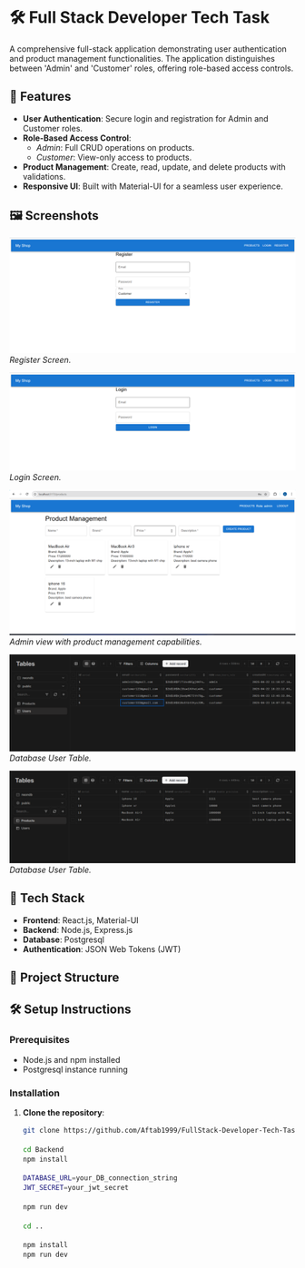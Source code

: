 # 🛠️ Full Stack Developer Tech Task

A comprehensive full-stack application demonstrating user authentication and product management functionalities. The application distinguishes between 'Admin' and 'Customer' roles, offering role-based access controls.

## 🚀 Features

- **User Authentication**: Secure login and registration for Admin and Customer roles.
- **Role-Based Access Control**:
  - _Admin_: Full CRUD operations on products.
  - _Customer_: View-only access to products.
- **Product Management**: Create, read, update, and delete products with validations.
- **Responsive UI**: Built with Material-UI for a seamless user experience.

## 🖼️ Screenshots

![Register Page](screenshots/Screenshot3.png)
_Register Screen._

![Login Page](screenshots/Screenshot2.png)
_Login Screen._

![Product Dashboard](screenshots/Screenshot1.png)
_Admin view with product management capabilities._

![Database User Table](screenshots/Screenshot4.png)
_Database User Table._

![Database User Table](screenshots/Screenshot5.png)
_Database User Table._

## 🧰 Tech Stack

- **Frontend**: React.js, Material-UI
- **Backend**: Node.js, Express.js
- **Database**: Postgresql
- **Authentication**: JSON Web Tokens (JWT)

## 📂 Project Structure

## 🛠️ Setup Instructions

### Prerequisites

- Node.js and npm installed
- Postgresql instance running

### Installation

1. **Clone the repository**:

   ```bash
   git clone https://github.com/Aftab1999/FullStack-Developer-Tech-Task.git

   cd Backend
   npm install

   DATABASE_URL=your_DB_connection_string
   JWT_SECRET=your_jwt_secret

   npm run dev

   cd ..

   npm install
   npm run dev

   ```

